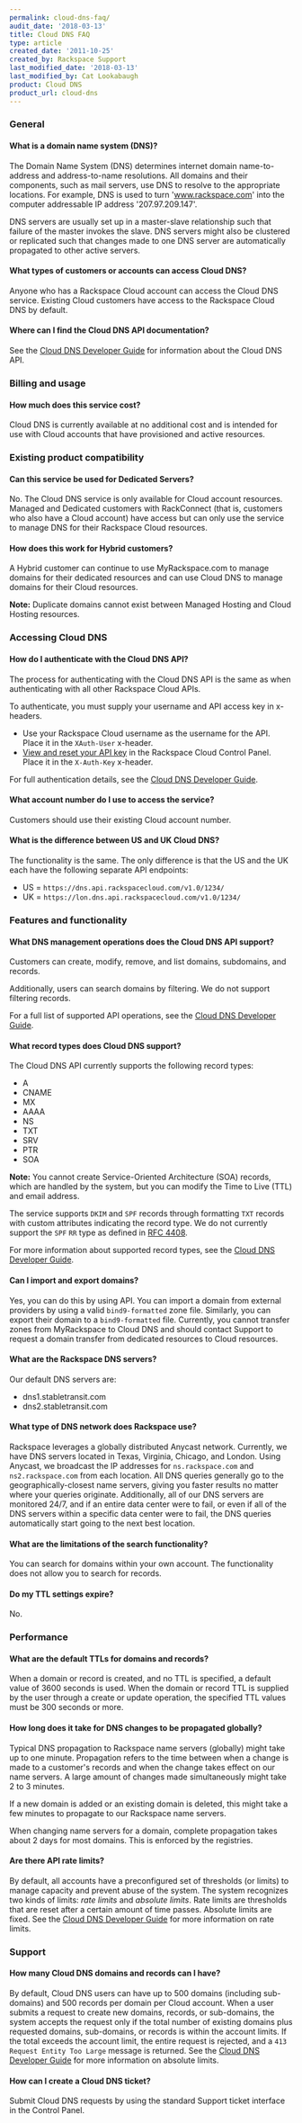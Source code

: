 ```yaml
---
permalink: cloud-dns-faq/
audit_date: '2018-03-13'
title: Cloud DNS FAQ
type: article
created_date: '2011-10-25'
created_by: Rackspace Support
last_modified_date: '2018-03-13'
last_modified_by: Cat Lookabaugh
product: Cloud DNS
product_url: cloud-dns
---
```


### General

#### What is a domain name system (DNS)?

The Domain Name System (DNS) determines internet domain name-to-address
and address-to-name resolutions. All domains and their components,
such as mail servers, use DNS to resolve to the appropriate locations. For
example, DNS is used to turn 'www.rackspace.com' into the computer addressable
IP address '207.97.209.147'.

DNS servers are usually set up in a master-slave relationship such that failure
of the master invokes the slave. DNS servers might also be clustered or replicated
such that changes made to one DNS server are automatically propagated to other
active servers.

#### What types of customers or accounts can access Cloud DNS?

Anyone who has a Rackspace Cloud account can access the Cloud DNS service.
Existing Cloud customers have access to the Rackspace Cloud DNS by default.

#### Where can I find the Cloud DNS API documentation?

See the [Cloud DNS Developer Guide](https://developer.rackspace.com/docs/cloud-dns/v1/developer-guide/)
for information about the Cloud DNS API.

### Billing and usage

#### How much does this service cost?

Cloud DNS is currently available at no additional cost and is intended for use
with Cloud accounts that have provisioned and active resources.

### Existing product compatibility

#### Can this service be used for Dedicated Servers?

No. The Cloud DNS service is only available for Cloud account resources. Managed
and Dedicated customers with RackConnect (that is, customers who also have a
Cloud account) have access but can only use the service to manage DNS for their
Rackspace Cloud resources.

#### How does this work for Hybrid customers?

A Hybrid customer can continue to use MyRackspace.com to manage
domains for their dedicated resources and can use Cloud DNS to
manage domains for their Cloud resources.

**Note:** Duplicate domains cannot exist between Managed Hosting and Cloud
Hosting resources.

### Accessing Cloud DNS

#### How do I authenticate with the Cloud DNS API?

The process for authenticating with the Cloud DNS API is the same as when
authenticating with all other Rackspace Cloud APIs.

To authenticate, you must supply your username and API access key in x-headers.

-  Use your Rackspace Cloud username as the username for the API. Place it in
the `XAuth-User` x-header.
-  [View and reset your API key](/how-to/view-and-reset-your-api-key/) in the
Rackspace Cloud Control Panel. Place it in the `X-Auth-Key` x-header.

For full authentication details, see the
[Cloud DNS Developer Guide](https://developer.rackspace.com/docs/cloud-dns/v1/developer-guide/).

#### What account number do I use to access the service?

Customers should use their existing Cloud account number.

#### What is the difference between US and UK Cloud DNS?

The functionality is the same. The only difference is that the US and the UK
each have the following separate API endpoints:

-  US = `https://dns.api.rackspacecloud.com/v1.0/1234/`
-  UK = `https://lon.dns.api.rackspacecloud.com/v1.0/1234/`

### Features and functionality

#### What DNS management operations does the Cloud DNS API support?

Customers can create, modify, remove, and list domains, subdomains, and records.

Additionally, users can search domains by filtering. We do not support filtering
records.

For a full list of supported API operations, see the [
Cloud DNS Developer Guide](https://developer.rackspace.com/docs/cloud-dns/v1/developer-guide/).

#### What record types does Cloud DNS support?

The Cloud DNS API currently supports the following record types:

-  A
-  CNAME
-  MX
-  AAAA
-  NS
-  TXT
-  SRV
-  PTR
-  SOA

**Note:** You cannot create Service-Oriented Architecture (SOA) records, which are handled by the
system, but you can modify the Time to Live (TTL) and email address.

The service supports `DKIM` and `SPF` records through formatting `TXT` records with
custom attributes indicating the record type. We do not currently support the
`SPF` `RR` type as defined in [RFC 4408](http://tools.ietf.org/html/rfc4408).

For more information about supported record types, see the
[Cloud DNS Developer Guide](https://developer.rackspace.com/docs/cloud-dns/v1/developer-guide/).

#### Can I import and export domains?

Yes, you can do this by using API. You can import a domain from external providers by using a
valid `bind9-formatted` zone file. Similarly, you can export their domain to a
`bind9-formatted` file. Currently, you cannot transfer zones from MyRackspace
to Cloud DNS and should contact Support to request a domain transfer from
dedicated resources to Cloud resources.

#### What are the Rackspace DNS servers?

Our default DNS servers are:

-  dns1.stabletransit.com
-  dns2.stabletransit.com

#### What type of DNS network does Rackspace use?

Rackspace leverages a globally distributed Anycast network. Currently, we have
DNS servers located in Texas, Virginia, Chicago, and London. Using Anycast, we
broadcast the IP addresses for `ns.rackspace.com` and `ns2.rackspace.com` from
each location. All DNS queries generally go to the geographically-closest
name servers, giving you faster results no matter where your queries originate.
Additionally, all of our DNS servers are monitored 24/7, and if an entire
data center were to fail, or even if all of the DNS servers within a specific
data center were to fail, the DNS queries automatically start going to the
next best location.

#### What are the limitations of the search functionality?

You can search for domains within your own account. The functionality
does not allow you to search for records.

#### Do my TTL settings expire?

No.

### Performance

#### What are the default TTLs for domains and records?

When a domain or record is created, and no TTL is specified,
a default value of 3600 seconds is used. When the domain or record TTL is
supplied by the user through a create or update operation, the specified TTL values
must be 300 seconds or more.

#### How long does it take for DNS changes to be propagated globally?

Typical DNS propagation to Rackspace name servers (globally) might take up to
one minute. Propagation refers to the time between when a change is made to a
customer's records and when the change takes effect on our name servers. A large
amount of changes made simultaneously might take 2 to 3 minutes.

If a new domain is added or an existing domain is deleted, this might take
a few minutes to propagate to our Rackspace name servers.

When changing name servers for a domain, complete propagation takes about 2
days for most domains. This is enforced by the registries.

#### Are there API rate limits?

By default, all accounts have a preconfigured set of thresholds (or limits) to
manage capacity and prevent abuse of the system. The system recognizes two kinds
of limits: *rate limits* and *absolute limits*. Rate limits are thresholds that are
reset after a certain amount of time passes. Absolute limits are fixed. See the [
Cloud DNS Developer Guide](https://developer.rackspace.com/docs/cloud-dns/v1/developer-guide/)
for more information on rate limits.

### Support

#### How many Cloud DNS domains and records can I have?

By default, Cloud DNS users can have up to 500 domains (including sub-domains)
and 500 records per domain per Cloud account. When a user submits a request to
create new domains, records, or sub-domains, the system accepts the request
only if the total number of existing  domains plus requested domains, sub-domains,
or records is within the account limits. If the total exceeds the account limit,
the entire request is rejected, and a `413 Request Entity Too Large` message is
returned. See the
[Cloud DNS Developer Guide](https://developer.rackspace.com/docs/cloud-dns/v1/developer-guide/)
for more information on absolute limits.

#### How can I create a Cloud DNS ticket?

Submit Cloud DNS requests by using the standard Support ticket interface in
the Control Panel.
